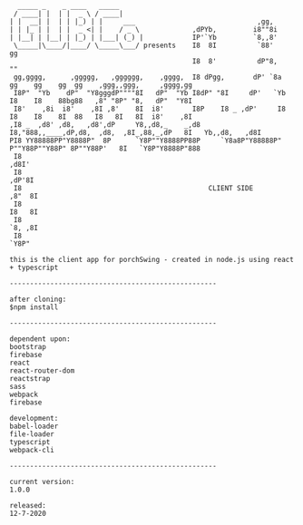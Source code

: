<!-- language: lang-none -->

      _____ _    _ ____   _____      
     / ____| |  | |  _ \ / ____|     
    | |  __| |  | | |_) | |     ___                              ,gg, 
    | | |_ | |  | |  _ <| |    / _ \             ,dPYb,         i8""8i 
    | |__| | |__| | |_) | |___| (_) |            IP'`Yb         `8,,8'
     \_____|\____/|____/ \_____\___/ presents    I8  8I          `88'                    gg                         
                                                 I8  8'          dP"8,                   ""                            
     gg,gggg,      ,ggggg,   ,gggggg,    ,gggg,  I8 dPgg,       dP' `8a  gg    gg    gg  gg    ,ggg,,ggg,     ,gggg,gg 
     I8P"  "Yb    dP"  "Y8gggdP""""8I   dP"  "Yb I8dP" "8I     dP'   `Yb I8    I8    88bg88   ,8" "8P" "8,   dP"  "Y8I 
     I8'    ,8i  i8'    ,8I ,8'    8I  i8'       I8P    I8 _ ,dP'     I8 I8    I8    8I  88   I8   8I   8I  i8'    ,8I 
    ,I8 _  ,d8' ,d8,   ,d8',dP     Y8,,d8,_    _,d8     I8,"888,,____,dP,d8,  ,d8,  ,8I_,88,_,dP   8I   Yb,,d8,   ,d8I 
    PI8 YY88888PP"Y8888P"  8P      `Y8P""Y8888PP88P     `Y8a8P"Y88888P" P""Y88P""Y88P" 8P""Y88P'   8I   `Y8P"Y8888P"888
     I8                                                                                                           ,d8I'
     I8                                                                                                         ,dP'8I 
     I8                                              CLIENT SIDE                                               ,8"  8I 
     I8                                                                                                        I8   8I 
     I8                                                                                                        `8, ,8I 
     I8                                                                                                         `Y8P"  

    this is the client app for porchSwing - created in node.js using react + typescript

    ---------------------------------------------------

    after cloning: 
    $npm install

    ---------------------------------------------------

    dependent upon:
    bootstrap
    firebase
    react
    react-router-dom
    reactstrap
    sass
    webpack
    firebase

    development:
    babel-loader
    file-loader
    typescript
    webpack-cli

    ---------------------------------------------------

    current version:
    1.0.0

    released:
    12-7-2020
